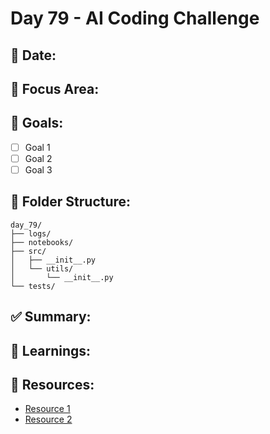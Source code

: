 # Day 79 - AI Coding Challenge

## 📅 Date:
<!-- Fill in when this day is completed -->

## 🧠 Focus Area:
<!-- What concept or skill is the focus of this day? -->

## 🎯 Goals:
- [ ] Goal 1
- [ ] Goal 2
- [ ] Goal 3

## 📂 Folder Structure:
```
day_79/
├── logs/
├── notebooks/
├── src/
│   ├── __init__.py
│   └── utils/
│       └── __init__.py
└── tests/
```

## ✅ Summary:
<!-- Short summary of what you achieved today -->

## 🧠 Learnings:
<!-- What new things did you understand? -->

## 🔗 Resources:
- [Resource 1](#)
- [Resource 2](#)


